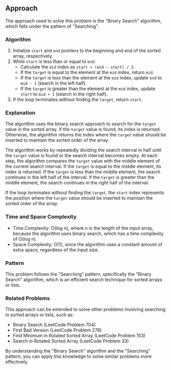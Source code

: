 ## Approach

The approach used to solve this problem is the "Binary Search" algorithm, which falls under the pattern of "Searching".

### Algorithm

1. Initialize `start` and `end` pointers to the beginning and end of the sorted array, respectively.
2. While `start` is less than or equal to `end`:
    - Calculate the `mid` index as `start + (end - start) / 2`.
    - If the `target` is equal to the element at the `mid` index, return `mid`.
    - If the `target` is less than the element at the `mid` index, update `end` to `mid - 1` (search in the left half).
    - If the `target` is greater than the element at the `mid` index, update `start` to `mid + 1` (search in the right half).
3. If the loop terminates without finding the `target`, return `start`.

### Explanation

The algorithm uses the binary search approach to search for the `target` value in the sorted array. If the `target` value is found, its index is returned. Otherwise, the algorithm returns the index where the `target` value should be inserted to maintain the sorted order of the array.

The algorithm works by repeatedly dividing the search interval in half until the `target` value is found or the search interval becomes empty. At each step, the algorithm compares the `target` value with the middle element of the current search interval. If the `target` is equal to the middle element, its index is returned. If the `target` is less than the middle element, the search continues in the left half of the interval. If the `target` is greater than the middle element, the search continues in the right half of the interval.

If the loop terminates without finding the `target`, the `start` index represents the position where the `target` value should be inserted to maintain the sorted order of the array.

### Time and Space Complexity

- Time Complexity: O(log n), where n is the length of the input array, because the algorithm uses binary search, which has a time complexity of O(log n).
- Space Complexity: O(1), since the algorithm uses a constant amount of extra space, regardless of the input size.

### Pattern

This problem follows the "Searching" pattern, specifically the "Binary Search" algorithm, which is an efficient search technique for sorted arrays or lists.

### Related Problems

This approach can be extended to solve other problems involving searching in sorted arrays or lists, such as:

- Binary Search (LeetCode Problem 704)
- First Bad Version (LeetCode Problem 278)
- Find Minimum in Rotated Sorted Array (LeetCode Problem 153)
- Search in Rotated Sorted Array (LeetCode Problem 33)

By understanding the "Binary Search" algorithm and the "Searching" pattern, you can apply this knowledge to solve similar problems more effectively.